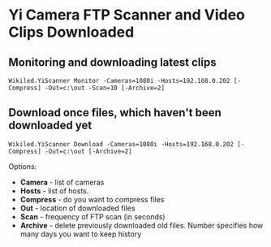 # Yi Camera FTP Scanner and Video Clips Downloaded


## Monitoring and downloading latest clips

```
Wikiled.YiScanner Monitor -Cameras=1080i -Hosts=192.168.0.202 [-Compress] -Out=c:\out -Scan=10 [-Archive=2]
```

## Download once files, which haven't been downloaded yet

```
Wikiled.YiScanner Download -Cameras=1080i -Hosts=192.168.0.202 [-Compress] -Out=c:\out [-Archive=2]
```

Options:
- **Camera** - list of cameras
- **Hosts** - list of hosts. 
- **Compress** - do you want to compress files
- **Out** - location of downloaded files
- **Scan** - frequency of FTP scan (in seconds)
- **Archive** - delete previously downloaded old files. Number specifies how many days you want to keep history
